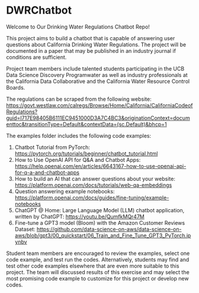 # DWRChatbot
Welcome to Our Drinking Water Regulations Chatbot Repo!

This project aims to build a chatbot that is capable of answering user questions about California Drinking Water Regulations. The project will be documented in a paper that may be published in an industry journal if conditions are sufficient.

Project team members include talented students participating in the UCB Data Science Discovery Programwater as well as industry professionals at the California Data Collaborative and the California Water Resource Control Boards.

The regulations can be scraped from the following website:
https://govt.westlaw.com/calregs/Browse/Home/California/CaliforniaCodeofRegulations?guid=I717E98405B6111EC9451000D3A7C4BC3&originationContext=documenttoc&transitionType=Default&contextData=(sc.Default)&bhcp=1

The examples folder includes the following code examples:
1. Chatbot Tutorial from PyTorch: https://pytorch.org/tutorials/beginner/chatbot_tutorial.html
2. How to Use OpenAI API for Q&A and Chatbot Apps: https://help.openai.com/en/articles/6643167-how-to-use-openai-api-for-q-a-and-chatbot-apps
3. How to build an AI that can answer questions about your website: https://platform.openai.com/docs/tutorials/web-qa-embeddings
4. Question answering example notebooks: https://platform.openai.com/docs/guides/fine-tuning/example-notebooks
5. ChatGPT @ Home: Large Language Model (LLM) chatbot application, written by ChatGPT: https://youtu.be/QumfkMQr47M
6. Fine-tune a GPT3 model (Bloom) with the Amazon Customer Reviews Dataset: https://github.com/data-science-on-aws/data-science-on-aws/blob/gpt3/00_quickstart/06_Train_and_Fine_Tune_GPT3_PyTorch.ipynbv

Student team members are encouraged to review the examples, select one code example, and test run the codes. Alternatively, students may find and test other code examples elsewhere that are even more suitable to this project. The team will discussed results of this exercise and may select the most promising code example to customize for this project or develop new codes.
